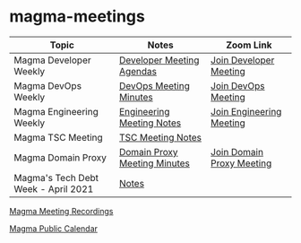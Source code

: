 # magma-meetings

Topic | Notes | Zoom Link
---|---|---
Magma Developer Weekly | [Developer Meeting Agendas](https://etherpad.opendev.org/p/Magma_Gateways_Weekly_Meeting) | [Join Developer Meeting](https://zoom.us/j/97365660313?pwd=bVVjWnh3L1lFeGZIV1ZyNVZBcDJ0Zz09)
Magma DevOps Weekly | [DevOps Meeting Minutes](https://docs.google.com/document/d/1Xb1TGpMPoEWAA2QtGhOBLqEgvY9j-oe2C4MBAHcHk_k/edit) | [Join DevOps Meeting](https://zoom.us/j/98475167675?pwd=SCs3N0pHQTR5ekhqRXFwL0NlOHBQdz09)
Magma Engineering Weekly | [Engineering Meeting Notes](https://etherpad.opendev.org/p/magmaweekly_notes) | [Join Engineering Meeting](https://zoom.us/j/94414484599?pwd=dDhja2o0NW9rT256U0ZydmdzeGV6dz09)
Magma TSC Meeting | [TSC Meeting Notes](https://etherpad.opendev.org/p/magma_tsc_meeting_notes)
Magma Domain Proxy | [Domain Proxy Meeting Minutes](https://etherpad.opendev.org/p/magma-domain-proxy) | [Join Domain Proxy Meeting](https://meet.google.com/pzv-hduz-gqd)
Magma's Tech Debt Week - April 2021 | [Notes](https://etherpad.opendev.org/p/mamga-tdw-apr-2021)

[Magma Meeting Recordings](https://etherpad.opendev.org/p/magmaweekly_recordings)

[Magma Public Calendar](http://bit.ly/MagmaPublicCalendar)


